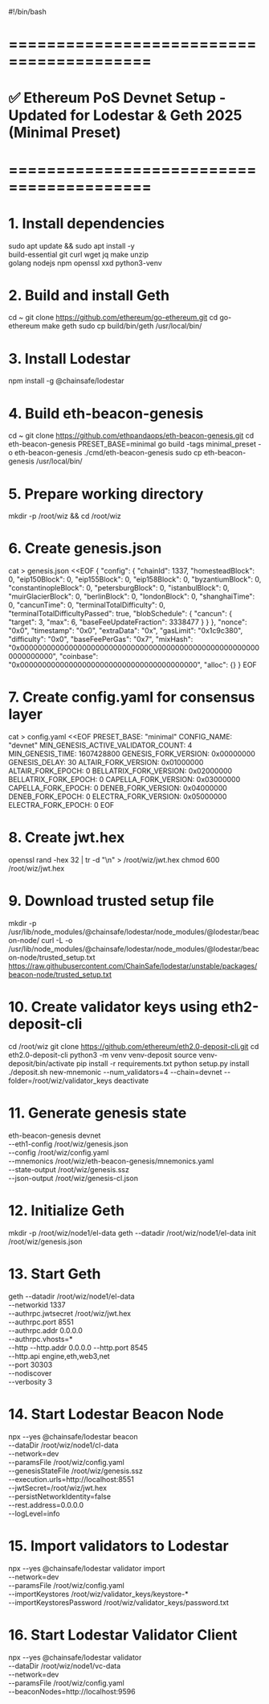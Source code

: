#!/bin/bash

# =========================================
# ✅ Ethereum PoS Devnet Setup - Updated for Lodestar & Geth 2025 (Minimal Preset)
# =========================================

# 1. Install dependencies
sudo apt update && sudo apt install -y \
  build-essential git curl wget jq make unzip \
  golang nodejs npm openssl xxd python3-venv

# 2. Build and install Geth
cd ~
git clone https://github.com/ethereum/go-ethereum.git
cd go-ethereum
make geth
sudo cp build/bin/geth /usr/local/bin/

# 3. Install Lodestar
npm install -g @chainsafe/lodestar

# 4. Build eth-beacon-genesis
cd ~
git clone https://github.com/ethpandaops/eth-beacon-genesis.git
cd eth-beacon-genesis
PRESET_BASE=minimal go build -tags minimal_preset -o eth-beacon-genesis ./cmd/eth-beacon-genesis
sudo cp eth-beacon-genesis /usr/local/bin/

# 5. Prepare working directory
mkdir -p /root/wiz && cd /root/wiz

# 6. Create genesis.json
cat > genesis.json <<EOF
{
  "config": {
    "chainId": 1337,
    "homesteadBlock": 0,
    "eip150Block": 0,
    "eip155Block": 0,
    "eip158Block": 0,
    "byzantiumBlock": 0,
    "constantinopleBlock": 0,
    "petersburgBlock": 0,
    "istanbulBlock": 0,
    "muirGlacierBlock": 0,
    "berlinBlock": 0,
    "londonBlock": 0,
    "shanghaiTime": 0,
    "cancunTime": 0,
    "terminalTotalDifficulty": 0,
    "terminalTotalDifficultyPassed": true,
    "blobSchedule": {
      "cancun": {
        "target": 3,
        "max": 6,
        "baseFeeUpdateFraction": 3338477
      }
    }
  },
  "nonce": "0x0",
  "timestamp": "0x0",
  "extraData": "0x",
  "gasLimit": "0x1c9c380",
  "difficulty": "0x0",
  "baseFeePerGas": "0x7",
  "mixHash": "0x0000000000000000000000000000000000000000000000000000000000000000",
  "coinbase": "0x0000000000000000000000000000000000000000",
  "alloc": {}
}
EOF

# 7. Create config.yaml for consensus layer
cat > config.yaml <<EOF
PRESET_BASE: "minimal"
CONFIG_NAME: "devnet"
MIN_GENESIS_ACTIVE_VALIDATOR_COUNT: 4
MIN_GENESIS_TIME: 1607428800
GENESIS_FORK_VERSION: 0x00000000
GENESIS_DELAY: 30
ALTAIR_FORK_VERSION: 0x01000000
ALTAIR_FORK_EPOCH: 0
BELLATRIX_FORK_VERSION: 0x02000000
BELLATRIX_FORK_EPOCH: 0
CAPELLA_FORK_VERSION: 0x03000000
CAPELLA_FORK_EPOCH: 0
DENEB_FORK_VERSION: 0x04000000
DENEB_FORK_EPOCH: 0
ELECTRA_FORK_VERSION: 0x05000000
ELECTRA_FORK_EPOCH: 0
EOF

# 8. Create jwt.hex
openssl rand -hex 32 | tr -d "\n" > /root/wiz/jwt.hex
chmod 600 /root/wiz/jwt.hex

# 9. Download trusted setup file
mkdir -p /usr/lib/node_modules/@chainsafe/lodestar/node_modules/@lodestar/beacon-node/
curl -L -o /usr/lib/node_modules/@chainsafe/lodestar/node_modules/@lodestar/beacon-node/trusted_setup.txt \
  https://raw.githubusercontent.com/ChainSafe/lodestar/unstable/packages/beacon-node/trusted_setup.txt

# 10. Create validator keys using eth2-deposit-cli
cd /root/wiz
git clone https://github.com/ethereum/eth2.0-deposit-cli.git
cd eth2.0-deposit-cli
python3 -m venv venv-deposit
source venv-deposit/bin/activate
pip install -r requirements.txt
python setup.py install
./deposit.sh new-mnemonic --num_validators=4 --chain=devnet --folder=/root/wiz/validator_keys
deactivate

# 11. Generate genesis state
eth-beacon-genesis devnet \
  --eth1-config /root/wiz/genesis.json \
  --config /root/wiz/config.yaml \
  --mnemonics /root/wiz/eth-beacon-genesis/mnemonics.yaml \
  --state-output /root/wiz/genesis.ssz \
  --json-output /root/wiz/genesis-cl.json

# 12. Initialize Geth
mkdir -p /root/wiz/node1/el-data
geth --datadir /root/wiz/node1/el-data init /root/wiz/genesis.json

# 13. Start Geth
geth --datadir /root/wiz/node1/el-data \
  --networkid 1337 \
  --authrpc.jwtsecret /root/wiz/jwt.hex \
  --authrpc.port 8551 \
  --authrpc.addr 0.0.0.0 \
  --authrpc.vhosts=* \
  --http --http.addr 0.0.0.0 --http.port 8545 \
  --http.api engine,eth,web3,net \
  --port 30303 \
  --nodiscover \
  --verbosity 3

# 14. Start Lodestar Beacon Node
npx --yes @chainsafe/lodestar beacon \
  --dataDir /root/wiz/node1/cl-data \
  --network=dev \
  --paramsFile /root/wiz/config.yaml \
  --genesisStateFile /root/wiz/genesis.ssz \
  --execution.urls=http://localhost:8551 \
  --jwtSecret=/root/wiz/jwt.hex \
  --persistNetworkIdentity=false \
  --rest.address=0.0.0.0 \
  --logLevel=info

# 15. Import validators to Lodestar
npx --yes @chainsafe/lodestar validator import \
  --network=dev \
  --paramsFile /root/wiz/config.yaml \
  --importKeystores /root/wiz/validator_keys/keystore-* \
  --importKeystoresPassword /root/wiz/validator_keys/password.txt

# 16. Start Lodestar Validator Client
npx --yes @chainsafe/lodestar validator \
  --dataDir /root/wiz/node1/vc-data \
  --network=dev \
  --paramsFile /root/wiz/config.yaml \
  --beaconNodes=http://localhost:9596
